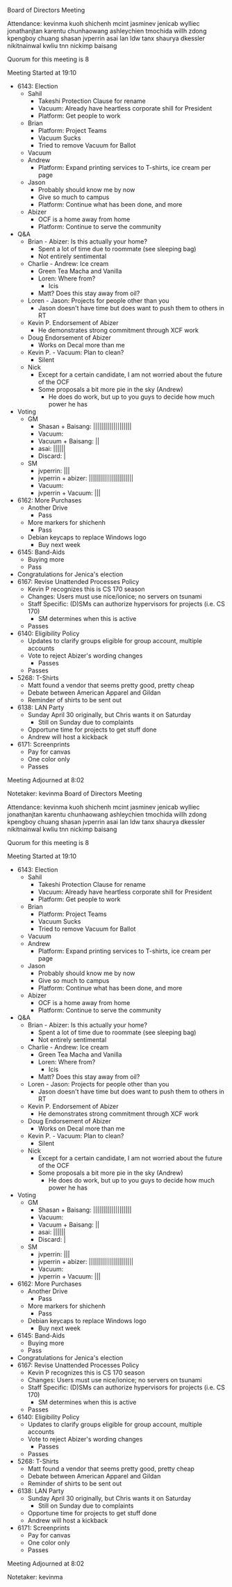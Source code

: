 Board of Directors Meeting

Attendance:
kevinma
kuoh
shichenh
mcint
jasminev
jenicab
wylliec
jonathanjtan
karentu
chunhaowang
ashleychien
tmochida
willh
zdong
kpengboy
chuang
shasan
jvperrin
asai
Ian
ldw
tanx
shaurya
dkessler
nikitnainwal
kwliu
tnn
nickimp
baisang


Quorum for this meeting is 8

Meeting Started at 19:10

* 6143: Election
  * Sahil
    * Takeshi Protection Clause for rename
    * Vacuum: Already have heartless corporate shill for President
    * Platform: Get people to work
  * Brian
    * Platform: Project Teams
    * Vacuum Sucks
    * Tried to remove Vacuum for Ballot
  * Vacuum
  * Andrew
    * Platform: Expand printing services to T-shirts, ice cream per page
  * Jason
    * Probably should know me by now
    * Give so much to campus
    * Platform: Continue what has been done, and more
  * Abizer
    * OCF is a home away from home
    * Platform: Continue to serve the community
* Q&A
  * Brian - Abizer: Is this actually your home?
    * Spent a lot of time due to roommate (see sleeping bag)
    * Not entirely sentimental
  * Charlie - Andrew: Ice cream
    * Green Tea Macha and Vanilla
    * Loren: Where from?
      * Icis
    * Matt? Does this stay away from oil?
  * Loren - Jason: Projects for people other than you
    * Jason doesn't have time but does want to push them to others in RT
  * Kevin P. Endorsement of Abizer
    * He demonstrates strong commitment through XCF work
  * Doug Endorsement of Abizer
    * Works on Decal more than me
  * Kevin P. - Vacuum: Plan to clean?
    * Silent
  * Nick
    * Except for a certain candidate, I am not worried about the future of the OCF
    * Some proposals a bit more pie in the sky (Andrew)
      * He does do work, but up to you guys to decide how much power he has
* Voting
  * GM
    * Shasan + Baisang: |||||||||||||||||||
    * Vacuum: 
    * Vacuum + Baisang: ||
    * asai: ||||||
    * Discard: |
  * SM
    * jvperrin: |||
    * jvperrin + abizer: ||||||||||||||||||||||
    * Vacuum:
    * jvperrin + Vacuum: |||
* 6162: More Purchases
  * Another Drive
    * Pass
  * More markers for shichenh
    * Pass
  * Debian keycaps to replace Windows logo
    * Buy next week
* 6145: Band-Aids 
  * Buying more
  * Pass
* Congratulations for Jenica's election
* 6167: Revise Unattended Processes Policy
  * Kevin P recognizes this is CS 170 season
  * Changes: Users must use nice/ionice; no servers on tsunami
  * Staff Specific: (D)SMs can authorize hypervisors for projects (i.e. CS 170)
    * SM determines when this is active
  * Passes
* 6140: Eligibility Policy
  * Updates to clarify groups eligible for group account, multiple accounts
  * Vote to reject Abizer's wording changes
    * Passes
  * Passes
* 5268: T-Shirts
  * Matt found a vendor that seems pretty good, pretty cheap
  * Debate between American Apparel and Gildan
  * Reminder of shirts to be sent out
* 6138: LAN Party
  * Sunday April 30 originally, but Chris wants it on Saturday
    * Still on Sunday due to complaints
  * Opportune time for projects to get stuff done
  * Andrew will host a kickback
* 6171: Screenprints
  * Pay for canvas
  * One color only
  * Passes

Meeting Adjourned at 8:02

Notetaker: kevinma
Board of Directors Meeting

Attendance:
kevinma
kuoh
shichenh
mcint
jasminev
jenicab
wylliec
jonathanjtan
karentu
chunhaowang
ashleychien
tmochida
willh
zdong
kpengboy
chuang
shasan
jvperrin
asai
Ian
ldw
tanx
shaurya
dkessler
nikitnainwal
kwliu
tnn
nickimp
baisang


Quorum for this meeting is 8

Meeting Started at 19:10

* 6143: Election
  * Sahil
    * Takeshi Protection Clause for rename
    * Vacuum: Already have heartless corporate shill for President
    * Platform: Get people to work
  * Brian
    * Platform: Project Teams
    * Vacuum Sucks
    * Tried to remove Vacuum for Ballot
  * Vacuum
  * Andrew
    * Platform: Expand printing services to T-shirts, ice cream per page
  * Jason
    * Probably should know me by now
    * Give so much to campus
    * Platform: Continue what has been done, and more
  * Abizer
    * OCF is a home away from home
    * Platform: Continue to serve the community
* Q&A
  * Brian - Abizer: Is this actually your home?
    * Spent a lot of time due to roommate (see sleeping bag)
    * Not entirely sentimental
  * Charlie - Andrew: Ice cream
    * Green Tea Macha and Vanilla
    * Loren: Where from?
      * Icis
    * Matt? Does this stay away from oil?
  * Loren - Jason: Projects for people other than you
    * Jason doesn't have time but does want to push them to others in RT
  * Kevin P. Endorsement of Abizer
    * He demonstrates strong commitment through XCF work
  * Doug Endorsement of Abizer
    * Works on Decal more than me
  * Kevin P. - Vacuum: Plan to clean?
    * Silent
  * Nick
    * Except for a certain candidate, I am not worried about the future of the OCF
    * Some proposals a bit more pie in the sky (Andrew)
      * He does do work, but up to you guys to decide how much power he has
* Voting
  * GM
    * Shasan + Baisang: |||||||||||||||||||
    * Vacuum: 
    * Vacuum + Baisang: ||
    * asai: ||||||
    * Discard: |
  * SM
    * jvperrin: |||
    * jvperrin + abizer: ||||||||||||||||||||||
    * Vacuum:
    * jvperrin + Vacuum: |||
* 6162: More Purchases
  * Another Drive
    * Pass
  * More markers for shichenh
    * Pass
  * Debian keycaps to replace Windows logo
    * Buy next week
* 6145: Band-Aids 
  * Buying more
  * Pass
* Congratulations for Jenica's election
* 6167: Revise Unattended Processes Policy
  * Kevin P recognizes this is CS 170 season
  * Changes: Users must use nice/ionice; no servers on tsunami
  * Staff Specific: (D)SMs can authorize hypervisors for projects (i.e. CS 170)
    * SM determines when this is active
  * Passes
* 6140: Eligibility Policy
  * Updates to clarify groups eligible for group account, multiple accounts
  * Vote to reject Abizer's wording changes
    * Passes
  * Passes
* 5268: T-Shirts
  * Matt found a vendor that seems pretty good, pretty cheap
  * Debate between American Apparel and Gildan
  * Reminder of shirts to be sent out
* 6138: LAN Party
  * Sunday April 30 originally, but Chris wants it on Saturday
    * Still on Sunday due to complaints
  * Opportune time for projects to get stuff done
  * Andrew will host a kickback
* 6171: Screenprints
  * Pay for canvas
  * One color only
  * Passes

Meeting Adjourned at 8:02

Notetaker: kevinma
